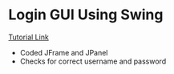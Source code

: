 # Login GUI Using Swing

[Tutorial Link](https://www.youtube.com/watch?v=iE8tZ0hn2Ws)

* Coded JFrame and JPanel
* Checks for correct username and password